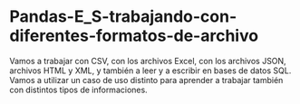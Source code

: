 # Pandas-E_S-trabajando-con-diferentes-formatos-de-archivo

Vamos a trabajar con CSV, con los archivos Excel, con los archivos JSON, archivos HTML y XML, y también a leer y a escribir en bases de datos SQL.
Vamos a utilizar un caso de uso distinto para aprender a trabajar también con distintos tipos de informaciones.

